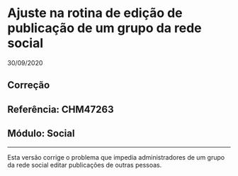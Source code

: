 # Ajuste na rotina de edição de publicação de um grupo da rede social
30/09/2020
## Correção
## Referência: CHM47263
## Módulo: Social
***

Esta versão corrige o problema que impedia administradores de um grupo da rede social editar publicações de outras pessoas.